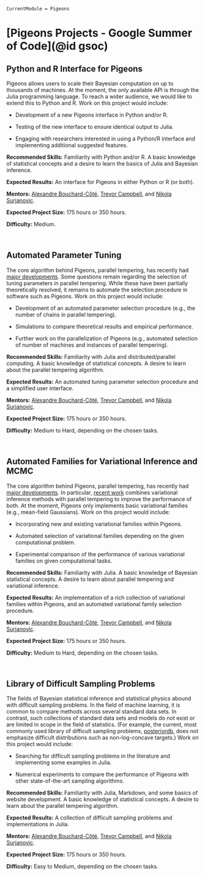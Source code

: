 ```@meta
CurrentModule = Pigeons
```
# [Pigeons Projects - Google Summer of Code](@id gsoc)

## Python and R Interface for Pigeons

Pigeons allows users to scale their Bayesian computation on up to thousands of 
machines. At the moment, the only available API is through the Julia programming 
language. To reach a wider audience, we would like to extend this to Python and R.
Work on this project would include: 

- Development of a new Pigeons interface in Python and/or R.

- Testing of the new interface to ensure identical output to Julia.  

- Engaging with researchers interested in using a Python/R interface and implementing additional suggested features. 

**Recommended Skills:** Familiarity with Python and/or R. A basic knowledge of 
statistical concepts and a desire to learn the basics of Julia and Bayesian inference.

**Expected Results:** An interface for Pigeons in either Python or R (or both). 

**Mentors:** [Alexandre Bouchard-Côté](https://github.com/alexandrebouchard), 
[Trevor Campbell](https://github.com/trevorcampbell/), and 
[Nikola Surjanovic](https://github.com/nikola-sur).

**Expected Project Size:** 175 hours or 350 hours. 

**Difficulty:** Medium.

<br>

## Automated Parameter Tuning

The core algorithm behind Pigeons, parallel tempering, has recently had [major developments](https://arxiv.org/abs/1905.02939). 
Some questions remain regarding the selection of tuning parameters in parallel tempering. 
While these have been partially theoretically resolved, it remains to automate 
the selection procedure in software such as Pigeons.
Work on this project would include:

- Development of an automated parameter selection procedure (e.g., the number of chains in parallel tempering). 

- Simulations to compare theoretical results and empirical performance.

- Further work on the parallelization of Pigeons (e.g., automated selection of number of machines and instances of parallel tempering).

**Recommended Skills:** Familiarity with Julia and distributed/parallel computing. 
A basic knowledge of statistical concepts. A desire to learn about the parallel tempering algorithm.

**Expected Results:** An automated tuning parameter selection procedure and a simplified user interface. 

**Mentors:** [Alexandre Bouchard-Côté](https://github.com/alexandrebouchard), 
[Trevor Campbell](https://github.com/trevorcampbell/), and 
[Nikola Surjanovic](https://github.com/nikola-sur).

**Expected Project Size:** 175 hours or 350 hours. 

**Difficulty:** Medium to Hard, depending on the chosen tasks.

<br>

## Automated Families for Variational Inference and MCMC 

The core algorithm behind Pigeons, parallel tempering, has recently had [major developments](https://arxiv.org/abs/1905.02939). 
In particular, [recent work](https://arxiv.org/abs/2206.00080) combines variational inference methods with 
parallel tempering to improve the performance of both. 
At the moment, Pigeons only implements basic variational families (e.g., mean-field Gaussians). 
Work on this project would include:

- Incorporating new and existing variational families within Pigeons. 

- Automated selection of variational families depending on the given computational problem. 

- Experimental comparison of the performance of various variational families on 
given computational tasks.

**Recommended Skills:** Familiarity with Julia. 
A basic knowledge of Bayesian statistical concepts. A desire to learn about parallel tempering and variational inference. 

**Expected Results:** An implementation of a rich collection of variational families within Pigeons, 
and an automated variational family selection procedure. 

**Mentors:** [Alexandre Bouchard-Côté](https://github.com/alexandrebouchard), 
[Trevor Campbell](https://github.com/trevorcampbell/), and 
[Nikola Surjanovic](https://github.com/nikola-sur).

**Expected Project Size:** 175 hours or 350 hours. 

**Difficulty:** Medium to Hard, depending on the chosen tasks.

<br>

## Library of Difficult Sampling Problems 

The fields of Bayesian statistical inference and statistical physics abound with 
difficult sampling problems. In the field of machine learning, it is common to compare 
methods across several standard data sets. 
In contrast, such collections of standard data sets and models do not exist or 
are limited in scope in the field of statistics.
(For example, the current, most commonly used library of difficult sampling problems, 
[posteriordb](https://github.com/stan-dev/posteriordb), does not emphasize 
difficult distributions such as non-log-concave targets.) Work on this project would include:

- Searching for difficult sampling problems in the literature and implementing some examples in Julia.

- Numerical experiments to compare the performance of Pigeons with other state-of-the-art sampling algorithms.

**Recommended Skills:** Familiarity with Julia, Markdown, and some basics of website development. 
A basic knowledge of statistical concepts. A desire to learn about the parallel tempering algorithm.

**Expected Results:** A collection of difficult sampling problems and implementations in Julia. 

**Mentors:** [Alexandre Bouchard-Côté](https://github.com/alexandrebouchard), 
[Trevor Campbell](https://github.com/trevorcampbell/), and 
[Nikola Surjanovic](https://github.com/nikola-sur).

**Expected Project Size:** 175 hours or 350 hours. 

**Difficulty:** Easy to Medium, depending on the chosen tasks.

